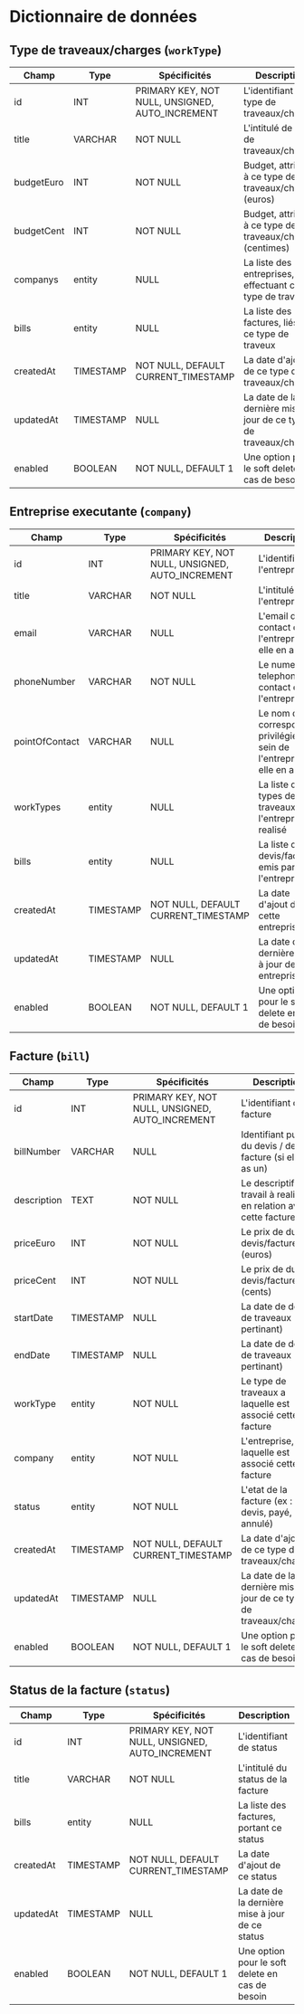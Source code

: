# Dictionnaire de données

## Type de traveaux/charges (`workType`)

|Champ|Type|Spécificités|Description|
|-|-|-|-|
| id | INT | PRIMARY KEY, NOT NULL, UNSIGNED, AUTO_INCREMENT | L'identifiant de type de traveaux/charges |
| title | VARCHAR | NOT NULL | L'intitulé de type de traveaux/charges |
| budgetEuro | INT | NOT NULL | Budget, attribué à ce type de traveaux/charges (euros) |
| budgetCent | INT | NOT NULL | Budget, attribué à ce type de traveaux/charges (centimes) |
| companys | entity | NULL | La liste des entreprises, effectuant ce type de traveux |
| bills | entity | NULL | La liste des factures, liés à ce type de traveux |
| createdAt | TIMESTAMP |NOT NULL, DEFAULT CURRENT_TIMESTAMP|La date d'ajout de ce type de traveaux/charges |
| updatedAt | TIMESTAMP |NULL |La date de la dernière mise à jour de ce type de traveaux/charges |
| enabled | BOOLEAN | NOT NULL, DEFAULT 1 | Une option pour le soft delete en cas de besoin |


## Entreprise executante (`company`)

|Champ|Type|Spécificités|Description|
|-|-|-|-|
| id | INT | PRIMARY KEY, NOT NULL, UNSIGNED, AUTO_INCREMENT | L'identifiant de l'entreprise |
| title | VARCHAR | NOT NULL | L'intitulé de l'entreprise |
| email | VARCHAR | NULL | L'email de contact de l'entreprise (si elle en as un) |
| phoneNumber | VARCHAR | NOT NULL | Le numero de telephone de contact de l'entreprise |
| pointOfContact | VARCHAR | NULL | Le nom du correspondant privilégié au sein de l'entreprise (si elle en as un) |
| workTypes | entity | NULL | La liste de types de traveaux, que l'entreprise a realisé |
| bills | entity | NULL | La liste des devis/factures emis par l'entreprise |
| createdAt | TIMESTAMP |NOT NULL, DEFAULT CURRENT_TIMESTAMP|La date d'ajout de cette entreprise |
| updatedAt | TIMESTAMP |NULL |La date de la dernière mise à jour de cette entreprise |
| enabled | BOOLEAN | NOT NULL, DEFAULT 1 | Une option pour le soft delete en cas de besoin |

## Facture (`bill`)

|Champ|Type|Spécificités|Description|
|-|-|-|-|
| id | INT | PRIMARY KEY, NOT NULL, UNSIGNED, AUTO_INCREMENT | L'identifiant de la facture |
| billNumber | VARCHAR | NULL | Identifiant public du devis / de la facture (si elle en as un) |
| description | TEXT | NOT NULL | Le descriptif de travail à realiser en relation avec cette facture |
| priceEuro | INT | NOT NULL | Le prix de du devis/facture (euros) |
| priceCent | INT | NOT NULL | Le prix de du devis/facture (cents) |
| startDate | TIMESTAMP |NULL| La date de debut de traveaux (si pertinant) |
| endDate | TIMESTAMP |NULL | La date de debut de traveaux (si pertinant) |
| workType | entity | NOT NULL | Le type de traveaux a laquelle est associé cette facture |
| company | entity | NOT NULL | L'entreprise, à laquelle est associé cette facture |
| status | entity | NOT NULL | L'etat de la facture (ex : devis, payé, annulé) |
| createdAt | TIMESTAMP |NOT NULL, DEFAULT CURRENT_TIMESTAMP|La date d'ajout de ce type de traveaux/charges |
| updatedAt | TIMESTAMP |NULL |La date de la dernière mise à jour de ce type de traveaux/charges |
| enabled | BOOLEAN | NOT NULL, DEFAULT 1 | Une option pour le soft delete en cas de besoin |

## Status de la facture (`status`)

|Champ|Type|Spécificités|Description|
|-|-|-|-|
| id | INT | PRIMARY KEY, NOT NULL, UNSIGNED, AUTO_INCREMENT | L'identifiant de status |
| title | VARCHAR | NOT NULL | L'intitulé du status de la facture |
| bills | entity | NULL | La liste des factures, portant ce status |
| createdAt | TIMESTAMP |NOT NULL, DEFAULT CURRENT_TIMESTAMP|La date d'ajout de ce status |
| updatedAt | TIMESTAMP |NULL |La date de la dernière mise à jour de ce status |
| enabled | BOOLEAN | NOT NULL, DEFAULT 1 | Une option pour le soft delete en cas de besoin |